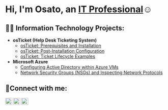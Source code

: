 <h1>Hi, I'm Osato, an <a href="https://linkedin.com/in/osato-gbinigie">IT Professional</a>☺</h1>

<h2>👨‍💻 Information Technology Projects:</h2>

- <b>osTicket (Help Desk Ticketing System)</b>
  - [osTicket: Prerequisites and Installation](https://github.com/jonomas/osticket-prereqs)
  - [osTicket: Post-Installation Configuration](https://github.com/jonomas/post-install-config)
  - [osTicket: Ticket Lifecycle Examples](https://github.com/jonomas/ticket-lifecycle)
- <b>Microsoft Azure</b>
  - [Configuring Active Directory within Azure VMs](https://github.com/jonomas/configure-ad)
  - [Network Security Groups (NSGs) and Inspecting Network Protocols](https://github.com/jonomas/azure-network-protocols)

<h2>🤳Connect with me:</h2>

[<img align="left" alt="Josh | Twitter" width="22px" src="https://cdn.jsdelivr.net/npm/simple-icons@v3/icons/twitter.svg" />][twitter]
[<img align="left" alt="Josh | LinkedIn" width="22px" src="https://cdn.jsdelivr.net/npm/simple-icons@v3/icons/linkedin.svg" />][linkedin]
[<img align="left" alt="Josh | Instagram" width="22px" src="https://cdn.jsdelivr.net/npm/simple-icons@v3/icons/instagram.svg" />][instagram]

[twitter]: https://twitter.com/osatojoe
[instagram]: https://www.instagram.com/gbinigieosato
[linkedin]: https://linkedin.com/in/osato-gbinigie
